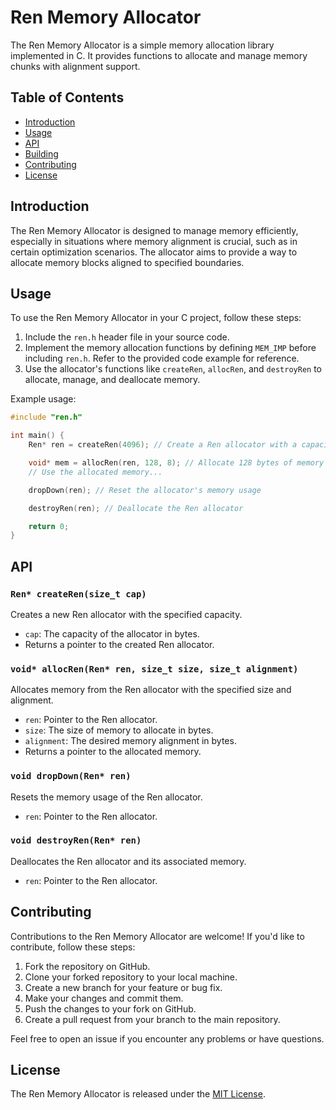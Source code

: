 # Ren Memory Allocator

The Ren Memory Allocator is a simple memory allocation library implemented in C. It provides functions to allocate and manage memory chunks with alignment support.

## Table of Contents

- [Introduction](#introduction)
- [Usage](#usage)
- [API](#api)
- [Building](#building)
- [Contributing](#contributing)
- [License](#license)

## Introduction

The Ren Memory Allocator is designed to manage memory efficiently, especially in situations where memory alignment is crucial, such as in certain optimization scenarios. The allocator aims to provide a way to allocate memory blocks aligned to specified boundaries.

## Usage

To use the Ren Memory Allocator in your C project, follow these steps:

1. Include the `ren.h` header file in your source code.
2. Implement the memory allocation functions by defining `MEM_IMP` before including `ren.h`. Refer to the provided code example for reference.
3. Use the allocator's functions like `createRen`, `allocRen`, and `destroyRen` to allocate, manage, and deallocate memory.

Example usage:

```c
#include "ren.h"

int main() {
    Ren* ren = createRen(4096); // Create a Ren allocator with a capacity of 4096 bytes

    void* mem = allocRen(ren, 128, 8); // Allocate 128 bytes of memory aligned to 8 bytes
    // Use the allocated memory...

    dropDown(ren); // Reset the allocator's memory usage

    destroyRen(ren); // Deallocate the Ren allocator

    return 0;
}
```
## API

### `Ren* createRen(size_t cap)`

Creates a new Ren allocator with the specified capacity.

- `cap`: The capacity of the allocator in bytes.
- Returns a pointer to the created Ren allocator.

### `void* allocRen(Ren* ren, size_t size, size_t alignment)`

Allocates memory from the Ren allocator with the specified size and alignment.

- `ren`: Pointer to the Ren allocator.
- `size`: The size of memory to allocate in bytes.
- `alignment`: The desired memory alignment in bytes.
- Returns a pointer to the allocated memory.

### `void dropDown(Ren* ren)`

Resets the memory usage of the Ren allocator.

- `ren`: Pointer to the Ren allocator.

### `void destroyRen(Ren* ren)`

Deallocates the Ren allocator and its associated memory.

- `ren`: Pointer to the Ren allocator.

## Contributing

Contributions to the Ren Memory Allocator are welcome! If you'd like to contribute, follow these steps:

1. Fork the repository on GitHub.
2. Clone your forked repository to your local machine.
3. Create a new branch for your feature or bug fix.
4. Make your changes and commit them.
5. Push the changes to your fork on GitHub.
6. Create a pull request from your branch to the main repository.

Feel free to open an issue if you encounter any problems or have questions.

## License

The Ren Memory Allocator is released under the [MIT License](LICENSE).
